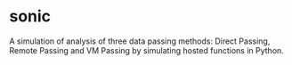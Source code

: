 # sonic
A simulation of analysis of three data passing methods: Direct Passing, Remote Passing and VM Passing by simulating hosted functions in Python.

